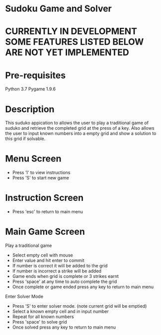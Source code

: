 # Sudoku Game and Solver

# CURRENTLY IN DEVELOPMENT SOME FEATURES LISTED BELOW ARE NOT YET IMPLEMENTED

# Pre-requisites

Python 3.7
Pygame 1.9.6
 
# Description

This suduko appication to allows the user to play a traditional game of suduko and retrieve the completed grid at the press of a key.  Also allows the user to input known numbers into a empty grid and show a solution to this grid if solvable.

# Menu Screen

- Press 'I' to view instructions
- Press 'S' to start new game

# Instruction Screen

- Press 'esc' to return to main menu

# Main Game Screen

Play a traditional game

- Select empty cell with mouse
- Enter value and hit enter to commit
- If number is correct it will be added to the grid
- If number is incorrect a strike will be added
- Game ends when grid is complete or 3 strikes earnt
- Press 'space' at any time to auto complete the grid
- Once complete or game ended press any key to return to main menu

Enter Solver Mode

- Press 'S' to enter solver mode. (note current grid will be emptied)
- Select a known empty cell and in input number
- Repeat for all known numbers
- Press 'space' to solve grid
- Once solved press any key to return to main menu


